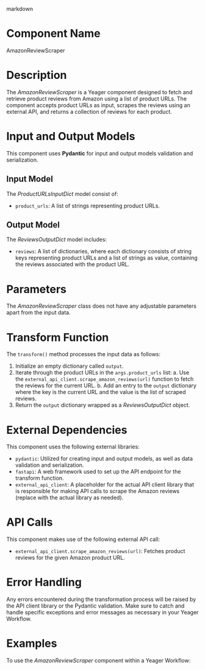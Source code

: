 markdown
# Component Name

AmazonReviewScraper

# Description

The *AmazonReviewScraper* is a Yeager component designed to fetch and retrieve product reviews from Amazon using a list of product URLs. The component accepts product URLs as input, scrapes the reviews using an external API, and returns a collection of reviews for each product.

# Input and Output Models

This component uses **Pydantic** for input and output models validation and serialization.

## Input Model

The *ProductURLsInputDict* model consist of:

- `product_urls`: A list of strings representing product URLs. 

## Output Model

The *ReviewsOutputDict* model includes:

- `reviews`: A list of dictionaries, where each dictionary consists of string keys representing product URLs and a list of strings as value, containing the reviews associated with the product URL.

# Parameters

The *AmazonReviewScraper* class does not have any adjustable parameters apart from the input data.

# Transform Function

The `transform()` method processes the input data as follows:

1. Initialize an empty dictionary called `output`.
2. Iterate through the product URLs in the `args.product_urls` list:
   a. Use the `external_api_client.scrape_amazon_reviews(url)` function to fetch the reviews for the current URL.
   b. Add an entry to the `output` dictionary where the key is the current URL and the value is the list of scraped reviews.
3. Return the `output` dictionary wrapped as a *ReviewsOutputDict* object.

# External Dependencies

This component uses the following external libraries:

- `pydantic`: Utilized for creating input and output models, as well as data validation and serialization.
- `fastapi`: A web framework used to set up the API endpoint for the transform function.
- `external_api_client`: A placeholder for the actual API client library that is responsible for making API calls to scrape the Amazon reviews (replace with the actual library as needed).

# API Calls

This component makes use of the following external API call:

- `external_api_client.scrape_amazon_reviews(url)`: Fetches product reviews for the given Amazon product URL.

# Error Handling

Any errors encountered during the transformation process will be raised by the API client library or the Pydantic validation. Make sure to catch and handle specific exceptions and error messages as necessary in your Yeager Workflow.

# Examples

To use the *AmazonReviewScraper* component within a Yeager Workflow:

